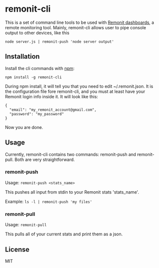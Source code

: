 remonit-cli
===========

This is a set of command line tools to be used with [Remonit dashboards](https://github.com/zefei/remonit), a remote monitoring tool. Mainly, remonit-cli allows user to pipe console output to other devices, like this

```
node server.js | remonit-push 'node server output'
```

Installation
------------

Install the cli commands with [npm](https://www.npmjs.org/):

```
npm install -g remonit-cli
```

During npm install, it will tell you that you need to edit ~/.remonit.json. It is the configuration file fore remonit-cli, and you must at least have your Remonit login info inside it. It will look like this:

```
{
  "email": "my_remonit_account@gmail.com",
  "password": "my_password"
}
```

Now you are done.

Usage
-----

Currently, remonit-cli contains two commands: remonit-push and remonit-pull. Both are very straightforward.

### remonit-push

Usage: `remonit-push <stats_name>`

This pushes all input from stdin to your Remonit stats 'stats_name'.

Example: `ls -l | remonit-push 'my files'`

### remonit-pull

Usage: `remonit-pull`

This pulls all of your current stats and print them as a json.

License
-------
MIT

